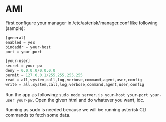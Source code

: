 # AMI

First configure your manager in /etc/asterisk/manager.conf like following (sample):
```javascript
[general]
enabled = yes
bindaddr = your-host
port = your-port

[your-user]
secret = your-pw
deny = 0.0.0.0/0.0.0.0
permit = 127.0.0.1/255.255.255.255
read = all,system,call,log,verbose,command,agent,user,config
write = all,system,call,log,verbose,command,agent,user,config
```

Run the app as following: 
`sudo node server.js your-host your-port your-user your-pw`. 
Open the given html and do whatever you want, idc.


Running as sudo is needed because we will be running asterisk CLI commands to fetch some data.


